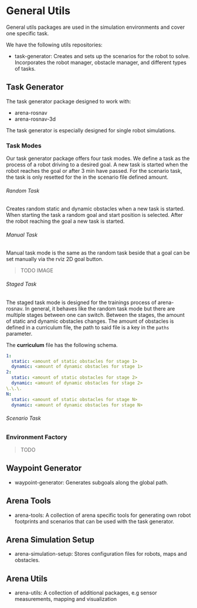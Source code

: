 # General Utils

General utils packages are used in the simulation environments and cover one specific task.

We have the following utils repositories: 

- task-generator: Creates and sets up the scenarios for the robot to solve. Incorporates the robot manager, obstacle manager, and different types of tasks.


## Task Generator
The task generator package designed to work with:

- arena-rosnav
- arena-rosnav-3d

The task generator is especially designed for single robot simulations.

### Task Modes

Our task generator package offers four task modes. We define a task as the process of a robot driving to a desired goal. A new task is started when the robot reaches the goal or after 3 min have passed. For the scenario task, the task is only resetted for the in the scenario file defined amount.

###### Random Task

Creates random static and dynamic obstacles when a new task is started. When starting the task a random goal and start position is selected. After the robot reaching the goal a new task is started.

###### Manual Task

Manual task mode is the same as the random task beside that a goal can be set manually via the rviz 2D goal button.

> TODO IMAGE

###### Staged Task

The staged task mode is designed for the trainings process of arena-rosnav. In general, it behaves like the random task mode but there are multiple stages between one can switch. Between the stages, the amount of static and dynamic obstacles changes. The amount of obstacles is defined in a curriculum file, the path to said file is a key in the `paths` parameter.

The **curriculum** file has the following schema.

```yaml
1:
  static: <amount of static obstacles for stage 1>
  dynamic: <amount of dynamic obstacles for stage 1>
2:
  static: <amount of static obstacles for stage 2>
  dynamic: <amount of dynamic obstacles for stage 2>
\.\.\.
N:
  static: <amount of static obstacles for stage N>
  dynamic: <amount of dynamic obstacles for stage N>
```

###### Scenario Task

### Environment Factory

> TODO

## Waypoint Generator
- waypoint-generator: Generates subgoals along the global path.

## Arena Tools
- arena-tools: A collection of arena specific tools for generating own robot footprints and scenarios that can be used with the task generator.

## Arena Simulation Setup
- arena-simulation-setup: Stores configuration files for robots, maps and obstacles.

## Arena Utils
- arena-utils: A collection of additional packages, e.g sensor measurements, mapping and visualization